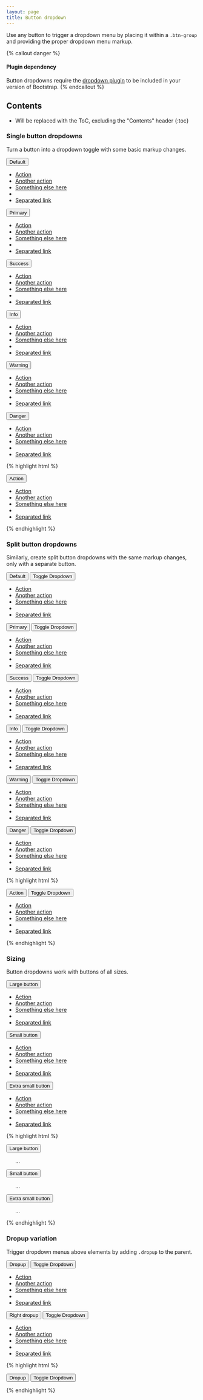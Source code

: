 ```yaml
---
layout: page
title: Button dropdown
---
```


Use any button to trigger a dropdown menu by placing it within a `.btn-group` and providing the proper dropdown menu markup.

{% callout danger %}
#### Plugin dependency

Button dropdowns require the [dropdown plugin](../javascript/#dropdowns) to be included in your version of Bootstrap.
{% endcallout %}

## Contents

* Will be replaced with the ToC, excluding the "Contents" header
{:toc}

### Single button dropdowns

Turn a button into a dropdown toggle with some basic markup changes.

<div class="bd-example">
  <div class="btn-group">
    <button type="button" class="btn btn-secondary dropdown-toggle" data-toggle="dropdown" aria-expanded="false">Default</button>
    <ul class="dropdown-menu" role="menu">
      <li><a href="#">Action</a></li>
      <li><a href="#">Another action</a></li>
      <li><a href="#">Something else here</a></li>
      <li class="divider"></li>
      <li><a href="#">Separated link</a></li>
    </ul>
  </div><!-- /btn-group -->
  <div class="btn-group">
    <button type="button" class="btn btn-primary dropdown-toggle" data-toggle="dropdown" aria-expanded="false">Primary</button>
    <ul class="dropdown-menu" role="menu">
      <li><a href="#">Action</a></li>
      <li><a href="#">Another action</a></li>
      <li><a href="#">Something else here</a></li>
      <li class="divider"></li>
      <li><a href="#">Separated link</a></li>
    </ul>
  </div><!-- /btn-group -->
  <div class="btn-group">
    <button type="button" class="btn btn-success dropdown-toggle" data-toggle="dropdown" aria-expanded="false">Success</button>
    <ul class="dropdown-menu" role="menu">
      <li><a href="#">Action</a></li>
      <li><a href="#">Another action</a></li>
      <li><a href="#">Something else here</a></li>
      <li class="divider"></li>
      <li><a href="#">Separated link</a></li>
    </ul>
  </div><!-- /btn-group -->
  <div class="btn-group">
    <button type="button" class="btn btn-info dropdown-toggle" data-toggle="dropdown" aria-expanded="false">Info</button>
    <ul class="dropdown-menu" role="menu">
      <li><a href="#">Action</a></li>
      <li><a href="#">Another action</a></li>
      <li><a href="#">Something else here</a></li>
      <li class="divider"></li>
      <li><a href="#">Separated link</a></li>
    </ul>
  </div><!-- /btn-group -->
  <div class="btn-group">
    <button type="button" class="btn btn-warning dropdown-toggle" data-toggle="dropdown" aria-expanded="false">Warning</button>
    <ul class="dropdown-menu" role="menu">
      <li><a href="#">Action</a></li>
      <li><a href="#">Another action</a></li>
      <li><a href="#">Something else here</a></li>
      <li class="divider"></li>
      <li><a href="#">Separated link</a></li>
    </ul>
  </div><!-- /btn-group -->
  <div class="btn-group">
    <button type="button" class="btn btn-danger dropdown-toggle" data-toggle="dropdown" aria-expanded="false">Danger</button>
    <ul class="dropdown-menu" role="menu">
      <li><a href="#">Action</a></li>
      <li><a href="#">Another action</a></li>
      <li><a href="#">Something else here</a></li>
      <li class="divider"></li>
      <li><a href="#">Separated link</a></li>
    </ul>
  </div><!-- /btn-group -->
</div>

{% highlight html %}
<!-- Single button -->
<div class="btn-group">
  <button type="button" class="btn btn-secondary dropdown-toggle" data-toggle="dropdown" aria-expanded="false">
    Action
  </button>
  <ul class="dropdown-menu" role="menu">
    <li><a href="#">Action</a></li>
    <li><a href="#">Another action</a></li>
    <li><a href="#">Something else here</a></li>
    <li class="divider"></li>
    <li><a href="#">Separated link</a></li>
  </ul>
</div>
{% endhighlight %}

### Split button dropdowns

Similarly, create split button dropdowns with the same markup changes, only with a separate button.

<div class="bd-example">
  <div class="btn-group">
    <button type="button" class="btn btn-secondary">Default</button>
    <button type="button" class="btn btn-secondary dropdown-toggle" data-toggle="dropdown" aria-expanded="false">
      <span class="sr-only">Toggle Dropdown</span>
    </button>
    <ul class="dropdown-menu" role="menu">
      <li><a href="#">Action</a></li>
      <li><a href="#">Another action</a></li>
      <li><a href="#">Something else here</a></li>
      <li class="divider"></li>
      <li><a href="#">Separated link</a></li>
    </ul>
  </div><!-- /btn-group -->
  <div class="btn-group">
    <button type="button" class="btn btn-primary">Primary</button>
    <button type="button" class="btn btn-primary dropdown-toggle" data-toggle="dropdown" aria-expanded="false">
      <span class="sr-only">Toggle Dropdown</span>
    </button>
    <ul class="dropdown-menu" role="menu">
      <li><a href="#">Action</a></li>
      <li><a href="#">Another action</a></li>
      <li><a href="#">Something else here</a></li>
      <li class="divider"></li>
      <li><a href="#">Separated link</a></li>
    </ul>
  </div><!-- /btn-group -->
  <div class="btn-group">
    <button type="button" class="btn btn-success">Success</button>
    <button type="button" class="btn btn-success dropdown-toggle" data-toggle="dropdown" aria-expanded="false">
      <span class="sr-only">Toggle Dropdown</span>
    </button>
    <ul class="dropdown-menu" role="menu">
      <li><a href="#">Action</a></li>
      <li><a href="#">Another action</a></li>
      <li><a href="#">Something else here</a></li>
      <li class="divider"></li>
      <li><a href="#">Separated link</a></li>
    </ul>
  </div><!-- /btn-group -->
  <div class="btn-group">
    <button type="button" class="btn btn-info">Info</button>
    <button type="button" class="btn btn-info dropdown-toggle" data-toggle="dropdown" aria-expanded="false">
      <span class="sr-only">Toggle Dropdown</span>
    </button>
    <ul class="dropdown-menu" role="menu">
      <li><a href="#">Action</a></li>
      <li><a href="#">Another action</a></li>
      <li><a href="#">Something else here</a></li>
      <li class="divider"></li>
      <li><a href="#">Separated link</a></li>
    </ul>
  </div><!-- /btn-group -->
  <div class="btn-group">
    <button type="button" class="btn btn-warning">Warning</button>
    <button type="button" class="btn btn-warning dropdown-toggle" data-toggle="dropdown" aria-expanded="false">
      <span class="sr-only">Toggle Dropdown</span>
    </button>
    <ul class="dropdown-menu" role="menu">
      <li><a href="#">Action</a></li>
      <li><a href="#">Another action</a></li>
      <li><a href="#">Something else here</a></li>
      <li class="divider"></li>
      <li><a href="#">Separated link</a></li>
    </ul>
  </div><!-- /btn-group -->
  <div class="btn-group">
    <button type="button" class="btn btn-danger">Danger</button>
    <button type="button" class="btn btn-danger dropdown-toggle" data-toggle="dropdown" aria-expanded="false">
      <span class="sr-only">Toggle Dropdown</span>
    </button>
    <ul class="dropdown-menu" role="menu">
      <li><a href="#">Action</a></li>
      <li><a href="#">Another action</a></li>
      <li><a href="#">Something else here</a></li>
      <li class="divider"></li>
      <li><a href="#">Separated link</a></li>
    </ul>
  </div><!-- /btn-group -->
</div>

{% highlight html %}
<!-- Split button -->
<div class="btn-group">
  <button type="button" class="btn btn-danger">Action</button>
  <button type="button" class="btn btn-danger dropdown-toggle" data-toggle="dropdown" aria-expanded="false">
    <span class="sr-only">Toggle Dropdown</span>
  </button>
  <ul class="dropdown-menu" role="menu">
    <li><a href="#">Action</a></li>
    <li><a href="#">Another action</a></li>
    <li><a href="#">Something else here</a></li>
    <li class="divider"></li>
    <li><a href="#">Separated link</a></li>
  </ul>
</div>
{% endhighlight %}

### Sizing

Button dropdowns work with buttons of all sizes.

<div class="bd-example">
  <div class="btn-toolbar" role="toolbar">
    <div class="btn-group">
      <button class="btn btn-secondary btn-lg dropdown-toggle" type="button" data-toggle="dropdown" aria-expanded="false">
        Large button
      </button>
      <ul class="dropdown-menu" role="menu">
        <li><a href="#">Action</a></li>
        <li><a href="#">Another action</a></li>
        <li><a href="#">Something else here</a></li>
        <li class="divider"></li>
        <li><a href="#">Separated link</a></li>
      </ul>
    </div><!-- /btn-group -->
  </div><!-- /btn-toolbar -->
  <div class="btn-toolbar" role="toolbar">
    <div class="btn-group">
      <button class="btn btn-secondary btn-sm dropdown-toggle" type="button" data-toggle="dropdown" aria-expanded="false">
        Small button
      </button>
      <ul class="dropdown-menu" role="menu">
        <li><a href="#">Action</a></li>
        <li><a href="#">Another action</a></li>
        <li><a href="#">Something else here</a></li>
        <li class="divider"></li>
        <li><a href="#">Separated link</a></li>
      </ul>
    </div><!-- /btn-group -->
  </div><!-- /btn-toolbar -->
  <div class="btn-toolbar" role="toolbar">
    <div class="btn-group">
      <button class="btn btn-secondary btn-xs dropdown-toggle" type="button" data-toggle="dropdown" aria-expanded="false">
        Extra small button
      </button>
      <ul class="dropdown-menu" role="menu">
        <li><a href="#">Action</a></li>
        <li><a href="#">Another action</a></li>
        <li><a href="#">Something else here</a></li>
        <li class="divider"></li>
        <li><a href="#">Separated link</a></li>
      </ul>
    </div><!-- /btn-group -->
  </div><!-- /btn-toolbar -->
</div><!-- /example -->

{% highlight html %}
<!-- Large button group -->
<div class="btn-group">
  <button class="btn btn-secondary btn-lg dropdown-toggle" type="button" data-toggle="dropdown" aria-expanded="false">
    Large button
  </button>
  <ul class="dropdown-menu" role="menu">
    ...
  </ul>
</div>

<!-- Small button group -->
<div class="btn-group">
  <button class="btn btn-secondary btn-sm dropdown-toggle" type="button" data-toggle="dropdown" aria-expanded="false">
    Small button
  </button>
  <ul class="dropdown-menu" role="menu">
    ...
  </ul>
</div>

<!-- Extra small button group -->
<div class="btn-group">
  <button class="btn btn-secondary btn-xs dropdown-toggle" type="button" data-toggle="dropdown" aria-expanded="false">
    Extra small button
  </button>
  <ul class="dropdown-menu" role="menu">
    ...
  </ul>
</div>
{% endhighlight %}

### Dropup variation

Trigger dropdown menus above elements by adding `.dropup` to the parent.

<div class="bd-example">
  <div class="btn-toolbar" role="toolbar">
    <div class="btn-group dropup">
      <button type="button" class="btn btn-secondary">Dropup</button>
      <button type="button" class="btn btn-secondary dropdown-toggle" data-toggle="dropdown" aria-expanded="false">
        <span class="sr-only">Toggle Dropdown</span>
      </button>
      <ul class="dropdown-menu" role="menu">
        <li><a href="#">Action</a></li>
        <li><a href="#">Another action</a></li>
        <li><a href="#">Something else here</a></li>
        <li class="divider"></li>
        <li><a href="#">Separated link</a></li>
      </ul>
    </div><!-- /btn-group -->
    <div class="btn-group dropup">
      <button type="button" class="btn btn-primary">Right dropup</button>
      <button type="button" class="btn btn-primary dropdown-toggle" data-toggle="dropdown" aria-expanded="false">
        <span class="sr-only">Toggle Dropdown</span>
      </button>
      <ul class="dropdown-menu dropdown-menu-right" role="menu">
        <li><a href="#">Action</a></li>
        <li><a href="#">Another action</a></li>
        <li><a href="#">Something else here</a></li>
        <li class="divider"></li>
        <li><a href="#">Separated link</a></li>
      </ul>
    </div><!-- /btn-group -->
  </div>
</div>

{% highlight html %}
<div class="btn-group dropup">
  <button type="button" class="btn btn-secondary">Dropup</button>
  <button type="button" class="btn btn-secondary dropdown-toggle" data-toggle="dropdown" aria-expanded="false">
    <span class="sr-only">Toggle Dropdown</span>
  </button>
  <ul class="dropdown-menu" role="menu">
    <!-- Dropdown menu links -->
  </ul>
</div>
{% endhighlight %}
